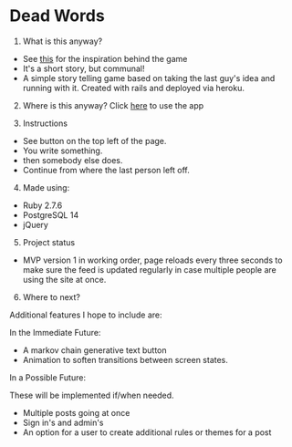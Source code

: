 # Dead Words

1. What is this anyway?
* See [this](
https://en.wikipedia.org/wiki/Exquisite_corpse) for the inspiration behind the game
* It's a short story, but communal! 
* A simple story telling game based on taking the last guy's idea and running with it. Created with rails and deployed via heroku. 

2. Where is this anyway?
Click [here](https://deadwords1.herokuapp.com/) to use the app 

3. Instructions 

* See button on the top left of the page.  
* You write something.
* then somebody else does.
* Continue from where the last person left off.


4. Made using:

* Ruby 2.7.6
* PostgreSQL 14
* jQuery

5. Project status
* MVP version 1 in working order, page reloads every three seconds to make sure the feed is updated regularly in case multiple people are using the site at once.

6. Where to next?

Additional features I hope to include are:

In the Immediate Future: 
* A markov chain generative text button
* Animation to soften transitions between screen states. 

In a Possible Future: 

These will be implemented if/when needed.
* Multiple posts going at once
* Sign in's and admin's
* An option for a user to create additional rules or themes for a post
